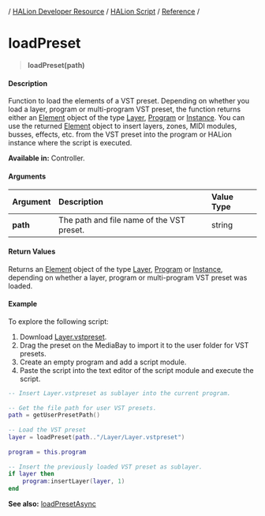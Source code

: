 / [HALion Developer Resource](../../HALion-Developer-Resource.md) / [HALion Script](./HALion-Script.md) / [Reference](./Reference.md) /

# loadPreset

>**loadPreset(path)**

#### Description

Function to load the elements of a VST preset. Depending on whether you load a layer, program or multi-program VST preset, the function returns either an [Element](./Element.md) object of the type [Layer](./Layer.md), [Program](./Program.md) or [Instance](./Instance.md). You can use the returned [Element](./Element.md) object to insert layers, zones, MIDI modules, busses, effects, etc. from the VST preset into the program or HALion instance where the script is executed.

**Available in:** Controller.

#### Arguments

|Argument|Description|Value Type|
|:-|:-|:-|
|**path**|The path and file name of the VST preset.|string|

#### Return Values

Returns an [Element](./Element.md) object of the type [Layer](./Layer.md), [Program](./Program.md) or [Instance](./Instance.md), depending on whether a layer, program or multi-program VST preset was loaded.

#### Example

To explore the following script:

1. Download [Layer.vstpreset](../vstpresets/Layer.vstpreset).
1. Drag the preset on the MediaBay to import it to the user folder for VST presets.
1. Create an empty program and add a script module.
1. Paste the script into the text editor of the script module and execute the script.

```lua
-- Insert Layer.vstpreset as sublayer into the current program.
 
-- Get the file path for user VST presets.
path = getUserPresetPath()
 
-- Load the VST preset
layer = loadPreset(path.."/Layer/Layer.vstpreset")
 
program = this.program
 
-- Insert the previously loaded VST preset as sublayer.
if layer then
    program:insertLayer(layer, 1)
end
```

**See also:** [loadPresetAsync](./loadPresetAsync.md)